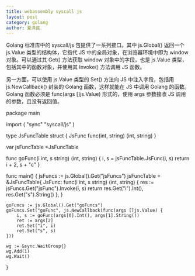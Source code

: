 ```yaml
---
title: webassembly syscall js
layout: post
category: golang
author: 夏泽民
---
```

Golang 标准库中的 syscall/js 包提供了一系列接口。其中 js.Global() 返回一个 js.Value 类型的结构体，它指代 JS 中的全局对象，在浏览器环境中即为 window 对象。可以通过其 Get() 方法获取 window 对象中的字段，也是 js.Value 类型，包括其中的函数对象，并使用其 Invoke() 方法调用 JS 函数。

另一方面，可以使用 js.Value 类型的 Set() 方法向 JS 中注入字段，包括用 js.NewCallback() 封装的 Golang 函数，这样就能在 JS 中调用 Golang 的函数。Golang 函数必须是 func(args []js.Value) 形式的，使用 args 参数接收 JS 调用的参数，且没有返回值。
<!-- more -->
package main

import (
    "sync"
    "syscall/js"
)

type JsFuncTable struct {
    JsFunc func(int, string) (int, string)
}

var jsFuncTable *JsFuncTable

func goFunc(i int, s string) (int, string) {
    i, s = jsFuncTable.JsFunc(i, s)
    return i + 2, s + "c"
}

func main() {
    jsFuncs := js.Global().Get("jsFuncs")
    jsFuncTable = &JsFuncTable{
        JsFunc: func(i int, s string) (int, string) {
            res := jsFuncs.Get("jsFunc").Invoke(i, s)
            return res.Get("i").Int(), res.Get("s").String()
        },
    }

    goFuncs := js.Global().Get("goFuncs")
    goFuncs.Set("goFunc", js.NewCallback(func(args []js.Value) {
        i, s := goFunc(args[0].Int(), args[1].String())
        ret := args[2]
        ret.Set("i", i)
        ret.Set("s", s)
    }))

    wg := &sync.WaitGroup{}
    wg.Add(1)
    wg.Wait()
}
<html>
  <head>
    <meta charset="utf-8">
    <script src="wasm_exec.js"></script>
    <script>
      window.onload = () => {
        document.getElementById("btn").addEventListener("click", event => {
          var ret = {}
          window.goFuncs.goFunc(0, "a", ret)
          console.dir(ret)
        })
      }

      window.goFuncs = {}
      window.jsFuncs = {
        jsFunc: (i, s) => {
          return {i: i + 1, s: s + "b"}
        },
      }

      const go = new Go()
      WebAssembly.instantiateStreaming(fetch("go_main.wasm"), go.importObject).
        then(res => {
          go.run(res.instance)
        })
    </script>
  </head>
  <body>
    <input id="btn" type="button" value="go" />
  </body>
</html>
编译、部署、运行方式与上一节相同。从上述例子也能看出 Golang 和 JS 两端的代码运行的生命周期，JS 中的 go.run() 异步执行对应 Golang 模块中的 main()，main() 作为 Golang 端的 main loop 在整个页面的生命周期中不能返回，因为后续在 JS 中对该模块中 Golang 函数的调用，会在 main loop 的子协程中执行。

内存访问
除了函数调用的交互，还可以通过内存直接共享数据。

Golang 端使用的内存空间，通过 instance.exports.mem 暴露给 JS 端，这里 instance 为 WebAssembly.instantiate* 函数实例化 wasm 模块得到的 instance。可以通过 mem 创建 TypedArray，以此在 JS 直接读写 Golang 使用的内存。

下面的例子会在 JS 端打开一个图片文件，显示在页面上，并将文件内容直接写入 Golang 使用的内存，在 Golang 中将图片的色调改变，再回调 JS 端来读取改变之后的图片，并显示在页面上。

package main

import (
    "bytes"
    "image"
    "reflect"
    "sync"
    "syscall/js"
    "unsafe"

    "github.com/anthonynsimon/bild/adjust"
    "github.com/anthonynsimon/bild/imgio"
)

type Ctx struct {
    SetFileArrCb    js.Value
    SetImageToHueCb js.Value
}

func setFile(ctx *Ctx, fileJsArr js.Value, length int) {
    bs := make([]byte, length)
    ptr := (*reflect.SliceHeader)(unsafe.Pointer(&bs)).Data
    ctx.SetFileArrCb.Invoke(fileJsArr, ptr)

    img, _, _ := image.Decode(bytes.NewReader(bs))
    buf := &bytes.Buffer{}
    imgio.JPEGEncoder(93)(buf, adjust.Hue(img, -150))

    bs = buf.Bytes()
    ptr = (*reflect.SliceHeader)(unsafe.Pointer(&bs)).Data
    ctx.SetImageToHueCb.Invoke(ptr, len(bs))
}

func main() {
    jsGlobal := js.Global()
    ctx := &Ctx{
        SetFileArrCb:    jsGlobal.Get("setFileArrCb"),
        SetImageToHueCb: jsGlobal.Get("setImageToHueCb"),
    }

    goFuncs := jsGlobal.Get("goFuncs")
    goFuncs.Set("setFile", js.NewCallback(func(args []js.Value) {
        setFile(ctx, args[0], args[1].Int())
    }))

    wg := &sync.WaitGroup{}
    wg.Add(1)
    wg.Wait()
}

<html>
  <head>
    <meta charset="utf-8">
    <script src="wasm_exec.js"></script>
    <script>
      let goMemArr, fileType

      let setImageToElem = (elemId, dateArr) => {
        document.getElementById(elemId).src = URL.createObjectURL(
          new Blob([dateArr], {"type": fileType}))
      }

      window.setFileArrCb = (fileArr, ptr) => {
        goMemArr.set(fileArr, ptr)
      }
      window.setImageToHueCb = (ptr, len) => {
        setImageToElem("img-hue", goMemArr.slice(ptr, ptr + len))
      }
      window.goFuncs = {}

      const go = new Go()
      WebAssembly.instantiateStreaming(fetch("go_main.wasm"), go.importObject).
        then(res => {
          goMemArr = new Uint8Array(res.instance.exports.mem.buffer)
          go.run(res.instance)
        }
      )

      let onFileSelected = event => {
        let reader = new FileReader()
        let file = event.target.files[0]
        fileType = file.type
        reader.onload = event => {
          let fileArr = new Uint8Array(event.target.result)
          setImageToElem("img-ori", fileArr)
          window.goFuncs.setFile(fileArr, fileArr.length)
        }
        reader.readAsArrayBuffer(file)
      }

      window.onload = () => {
        document.getElementById("file-input").addEventListener("change", onFileSelected)
      }
    </script>
  </head>

  <body>
    <input id="file-input" type="file" />
    <br />
    <image id="img-ori" />
    <br />
    <image id="img-hue" />
  </body>
</html>

Golang 在1.11版本中引入了 WebAssembly 支持,意味着以后可以用 go编写可以在浏览器中运行的程序,当然这个肯定也是要受浏览器沙盒环境约束的.

1. 浏览器中运行 Go
1.1 code
package main
func main() {
    println("Hello, WebAssembly!")
}
1.2 编译
必须是 go1.11才行

GOARCH=wasm GOOS=js go build -o test.wasm main.go
1.3 运行
单独的 wasm 文件是无法直接运行的,必须载入浏览器中.

mkdir test
cp test.wasm test
cp $GOROOT/misc/wasm/wasm_exec.{html,js} .
1.3.1 一个测试 http 服务器
chrome 是不支持本地文件中运行 wasm 的,所以必须有一个 http 服务器

//http.go
package main

import (
    "flag"
    "log"
    "net/http"
    "strings"
)

var (
    listen = flag.String("listen", ":8080", "listen address")
    dir    = flag.String("dir", ".", "directory to serve")
)

func main() {
    flag.Parse()
    log.Printf("listening on %q...", *listen)
    log.Fatal(http.ListenAndServe(*listen, http.HandlerFunc(func(resp http.ResponseWriter, req *http.Request) {
        if strings.HasSuffix(req.URL.Path, ".wasm") {
            resp.Header().Set("content-type", "application/wasm")
        }

        http.FileServer(http.Dir(*dir)).ServeHTTP(resp, req)
    })))
}
1.3.2 http.go
mv http.go test
cd test
go run http.go 
1.4 效果
在浏览器中打开http://localhost:8080/wasm_exec.html,点击 run 按钮,可以在控制台看到 Hello, WebAssembly!字符串


node中运行 wasm
这个更直接

node wasm_exec.js test.wasm
就可以在控制台看到Hello, WebAssembly!字符串了.


https://github.com/stdiopt/gowasm-experiments 中有许多例子


https://github.com/golang/go/wiki/WebAssembly
